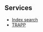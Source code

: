 ## Services
- [Index search](https://github.com/BenjaminMedia/app-wiki/blob/master/bonnier-index-db.wiki/Home.md)
- [TRAPP](https://github.com/BenjaminMedia/app-wiki/blob/master/trapp.wiki/Home.md)